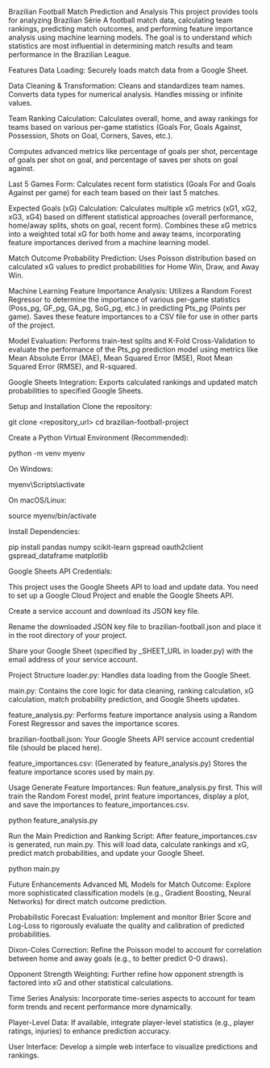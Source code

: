 Brazilian Football Match Prediction and Analysis
This project provides tools for analyzing Brazilian Série A football match data, calculating team rankings, predicting match outcomes, and performing feature importance analysis using machine learning models. The goal is to understand which statistics are most influential in determining match results and team performance in the Brazilian League.

Features
Data Loading: Securely loads match data from a Google Sheet.

Data Cleaning & Transformation:
Cleans and standardizes team names.
Converts data types for numerical analysis.
Handles missing or infinite values.

Team Ranking Calculation:
Calculates overall, home, and away rankings for teams based on various per-game statistics (Goals For, Goals Against, Possession, Shots on Goal, Corners, Saves, etc.).

Computes advanced metrics like percentage of goals per shot, percentage of goals per shot on goal, and percentage of saves per shots on goal against.

Last 5 Games Form: Calculates recent form statistics (Goals For and Goals Against per game) for each team based on their last 5 matches.

Expected Goals (xG) Calculation:
Calculates multiple xG metrics (xG1, xG2, xG3, xG4) based on different statistical approaches (overall performance, home/away splits, shots on goal, recent form).
Combines these xG metrics into a weighted total xG for both home and away teams, incorporating feature importances derived from a machine learning model.

Match Outcome Probability Prediction:
Uses Poisson distribution based on calculated xG values to predict probabilities for Home Win, Draw, and Away Win.

Machine Learning Feature Importance Analysis:
Utilizes a Random Forest Regressor to determine the importance of various per-game statistics (Poss_pg, GF_pg, GA_pg, SoG_pg, etc.) in predicting Pts_pg (Points per game).
Saves these feature importances to a CSV file for use in other parts of the project.

Model Evaluation:
Performs train-test splits and K-Fold Cross-Validation to evaluate the performance of the Pts_pg prediction model using metrics like Mean Absolute Error (MAE), Mean Squared Error (MSE), Root Mean Squared Error (RMSE), and R-squared.

Google Sheets Integration: Exports calculated rankings and updated match probabilities to specified Google Sheets.

Setup and Installation
Clone the repository:

git clone <repository_url>
cd brazilian-football-project

Create a Python Virtual Environment (Recommended):

python -m venv myenv

On Windows:

myenv\Scripts\activate

On macOS/Linux:

source myenv/bin/activate

Install Dependencies:

pip install pandas numpy scikit-learn gspread oauth2client gspread_dataframe matplotlib

Google Sheets API Credentials:

This project uses the Google Sheets API to load and update data. You need to set up a Google Cloud Project and enable the Google Sheets API.

Create a service account and download its JSON key file.

Rename the downloaded JSON key file to brazilian-football.json and place it in the root directory of your project.

Share your Google Sheet (specified by _SHEET_URL in loader.py) with the email address of your service account.

Project Structure
loader.py: Handles data loading from the Google Sheet.

main.py: Contains the core logic for data cleaning, ranking calculation, xG calculation, match probability prediction, and Google Sheets updates.

feature_analysis.py: Performs feature importance analysis using a Random Forest Regressor and saves the importance scores.

brazilian-football.json: Your Google Sheets API service account credential file (should be placed here).

feature_importances.csv: (Generated by feature_analysis.py) Stores the feature importance scores used by main.py.

Usage
Generate Feature Importances:
Run feature_analysis.py first. This will train the Random Forest model, print feature importances, display a plot, and save the importances to feature_importances.csv.

python feature_analysis.py

Run the Main Prediction and Ranking Script:
After feature_importances.csv is generated, run main.py. This will load data, calculate rankings and xG, predict match probabilities, and update your Google Sheet.

python main.py

Future Enhancements
Advanced ML Models for Match Outcome: Explore more sophisticated classification models (e.g., Gradient Boosting, Neural Networks) for direct match outcome prediction.

Probabilistic Forecast Evaluation: Implement and monitor Brier Score and Log-Loss to rigorously evaluate the quality and calibration of predicted probabilities.

Dixon-Coles Correction: Refine the Poisson model to account for correlation between home and away goals (e.g., to better predict 0-0 draws).

Opponent Strength Weighting: Further refine how opponent strength is factored into xG and other statistical calculations.

Time Series Analysis: Incorporate time-series aspects to account for team form trends and recent performance more dynamically.

Player-Level Data: If available, integrate player-level statistics (e.g., player ratings, injuries) to enhance prediction accuracy.

User Interface: Develop a simple web interface to visualize predictions and rankings.

